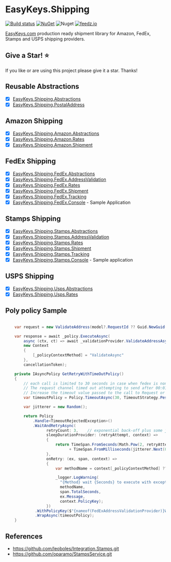 # EasyKeys.Shipping

[![Build status](https://ci.appveyor.com/api/projects/status/xp52rbpa9vmr1ck9?svg=true)](https://ci.appveyor.com/project/easykeys/easykeys-shipping)
[![NuGet](https://img.shields.io/nuget/v/EasyKeys.Shipping.Abstractions.svg)](https://www.nuget.org/packages?q=EasyKeys.Shipping.Abstractions)
![Nuget](https://img.shields.io/nuget/dt/EasyKeys.Shipping.Abstractions)
[![feedz.io](https://img.shields.io/badge/endpoint.svg?url=https://f.feedz.io/easykeys/core/shield/EasyKeys.Shipping.Abstractions/latest)](https://f.feedz.io/easykeys/core/packages/EasyKeys.Shipping.Abstractions/latest/download)

[EasyKeys.com](https://easykeys.com) production ready shipment library for Amazon, FedEx, Stamps and USPS shipping providers.

## Give a Star! :star:

If you like or are using this project please give it a star. Thanks!

## Reusable Abstractions

- [x] [EasyKeys.Shipping.Abstractions](./src/EasyKeys.Shipping.Abstractions)
- [x] [EasyKeys.Shipping.PostalAddress](./src/EasyKeys.Shipping.PostalAddress)

## Amazon Shipping

- [x] [EasyKeys.Shipping.Amazon.Abstractions](./src/EasyKeys.Shipping.Amazon.Abstractions)
- [x] [EasyKeys.Shipping.Amazon.Rates](./src/EasyKeys.Shipping.Amazon.Rates)
- [x] [EasyKeys.Shipping.Amazon.Shipment](./src/EasyKeys.Shipping.Amazon.Shipment)

## FedEx Shipping

- [x] [EasyKeys.Shipping.FedEx.Abstractions](./src/EasyKeys.Shipping.FedEx.Abstractions)
- [x] [EasyKeys.Shipping.FedEx.AddressValidation](./src/EasyKeys.Shipping.FedEx.AddressValidation)
- [x] [EasyKeys.Shipping.FedEx.Rates](./src/EasyKeys.Shipping.FedEx.Rates)
- [x] [EasyKeys.Shipping.FedEx.Shipment](./src/EasyKeys.Shipping.FedEx.Shipment)
- [x] [EasyKeys.Shipping.FedEx.Tracking](./src/EasyKeys.Shipping.FedEx.Tracking)
- [x] [EasyKeys.Shipping.FedEx.Console](./src/EasyKeys.Shipping.FedEx.Console) - Sample Application

## Stamps Shipping

- [x] [EasyKeys.Shipping.Stamps.Abstractions](./src/EasyKeys.Shipping.Stamps.Abstractions)
- [x] [EasyKeys.Shipping.Stamps.AddressValidation](./src/EasyKeys.Shipping.Stamps.AddressValidation)
- [x] [EasyKeys.Shipping.Stamps.Rates](./src/EasyKeys.Shipping.Stamps.Rates)
- [x] [EasyKeys.Shipping.Stamps.Shipment](./src/EasyKeys.Shipping.Stamps.Shipment)
- [x] [EasyKeys.Shipping.Stamps.Tracking](./src/EasyKeys.Shipping.Stamps.Tracking)
- [x] [EasyKeys.Shipping.Stamps.Console](./src/EasyKeys.Shipping.Stamps.Console) - Sample application

## USPS Shipping

- [x] [EasyKeys.Shipping.Usps.Abstractions](./src/EasyKeys.Shipping.Usps.Abstractions)
- [x] [EasyKeys.Shipping.Usps.Rates](./src/EasyKeys.Shipping.Usps.Rates)

## Poly policy Sample

```csharp

    var request = new ValidateAddress(model?.RequestId ?? Guid.NewGuid().ToString(), originalAddress, originalAddress);

    var response = await _policy.ExecuteAsync(
        async (ctx, ct) => await _validationProvider.ValidateAddressAsync(request, ct),
        new Context
        {
            [_policyContextMethod] = "ValidateAsync"
        },
        cancellationToken);

    private IAsyncPolicy GetRetryWithTimeOutPolicy()
    {
        // each call is limited to 30 seconds in case when fedex is non-reponsive and it is 1min timeout, it is way to long
        // The request channel timed out attempting to send after 00:01:00.
        // Increase the timeout value passed to the call to Request or increase the SendTimeout value on the Binding. The time allotted to this operation may have been a portion of a longer timeout.
        var timeoutPolicy = Policy.TimeoutAsync(30, TimeoutStrategy.Pessimistic);

        var jitterer = new Random();

        return Policy
            .Handle<TimeoutRejectedException>()
            .WaitAndRetryAsync(
                  retryCount: 3,    // exponential back-off plus some jitter
                  sleepDurationProvider: (retryAttempt, context) =>
                  {
                      return TimeSpan.FromSeconds(Math.Pow(2, retryAttempt))
                            + TimeSpan.FromMilliseconds(jitterer.Next(0, 200));
                  },
                  onRetry: (ex, span, context) =>
                  {
                      var methodName = context[_policyContextMethod] ?? "MethodNotSpecified";

                      _logger.LogWarning(
                        "{Method} wait {Seconds} to execute with exception: {Message} for named policy: {Policy}",
                        methodName,
                        span.TotalSeconds,
                        ex.Message,
                        context.PolicyKey);
                  })
             .WithPolicyKey($"{nameof(FedExAddressValidationProvider)}WaitAndRetryAsync")
             .WrapAsync(timeoutPolicy);
    }

```

## References

- https://github.com/leoboles/Integration.Stamps.git
- https://github.com/oparamo/StampsService.git
